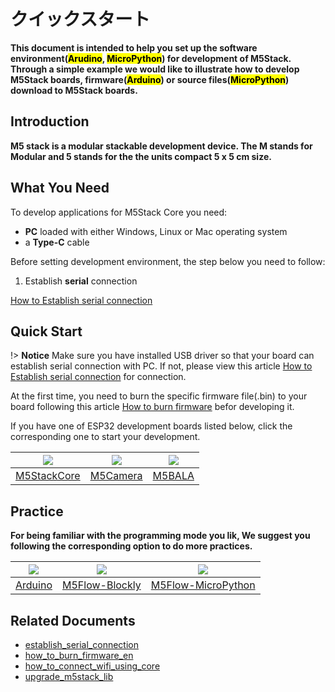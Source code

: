 # クイックスタート

**This document is intended to help you set up the software environment(<mark>Arudino</mark>, <mark>MicroPython</mark>) for development of M5Stack. Through a simple example we would like to illustrate how to develop M5Stack boards, firmware(<mark>Arduino</mark>) or source files(<mark>MicroPython</mark>) download to M5Stack boards.**

## Introduction

**M5 stack is a modular stackable development device. The M stands for Modular and 5 stands for the the units compact 5 x 5 cm size.**


## What You Need

To develop applications for M5Stack Core you need:

* **PC** loaded with either Windows, Linux or Mac operating system
* a **Type-C** cable

Before setting development environment, the step below you need to follow:

1. Establish **serial** connection

  [How to Establish serial connection](en/related_documents/establish_serial_connection)

## Quick Start

!> **Notice** Make sure you have installed USB driver so that your board can establish serial connection with PC. If not, please view this article [How to Establish serial connection](en/related_documents/establish_serial_connection) for connection.

At the first time, you need to burn the specific firmware file(.bin) to your board following this article [How to burn firmware](en/related_documents/how_to_connect_wifi_using_core) befor developing it.

If you have one of ESP32 development boards listed below, click the corresponding one to start your development.

<img src="assets/img/getting_started_pics/m5stack_core.png"> | <img src="assets/img/getting_started_pics/m5camera.jpg">  | <img src="assets/img/getting_started_pics/M5Bala.jpg">
---|---|---
[M5StackCore](en/quick_start/m5core/m5stack_core_quick_start) | [M5Camera](en/quick_start/m5camera/m5camera_quick_start) | [M5BALA](en/quick_start/bala/bala_quick_start)



## Practice

**For being familiar with the programming mode you lik, We suggest you following the corresponding option to do more practices.**


<img src="assets/img/getting_started_pics/programming_mode_arduino.png"> | <img src="assets/img/getting_started_pics/programming_mode_blockly.png">  | <img src="assets/img/getting_started_pics/programming_mode_micropython.png">
---|---|---
[Arduino](en/practice/practice_arduino) | [M5Flow-Blockly](en/practice/practice_blockly) | [M5Flow-MicroPython](en/practice/practice_micropython)

## Related Documents

  - [establish_serial_connection](en/related_documents/establish_serial_connection)
  - [how_to_burn_firmware_en](en/related_documents/how_to_burn_firmware_en)
  - [how_to_connect_wifi_using_core](en/related_documents/how_to_connect_wifi_using_core)
  - [upgrade_m5stack_lib](en/related_documents/upgrade_m5stack_lib)